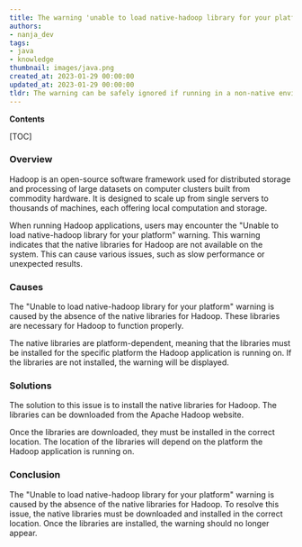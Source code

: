 ```yaml
---
title: The warning 'unable to load native-hadoop library for your platform' is displayed when hadoop is unable to find the necessary library files for the current platform
authors:
- nanja_dev
tags:
- java
- knowledge
thumbnail: images/java.png
created_at: 2023-01-29 00:00:00
updated_at: 2023-01-29 00:00:00
tldr: The warning can be safely ignored if running in a non-native environment.
---
```


**Contents**

[TOC]

### Overview

Hadoop is an open-source software framework used for distributed storage and processing of large datasets on computer clusters built from commodity hardware. It is designed to scale up from single servers to thousands of machines, each offering local computation and storage.

When running Hadoop applications, users may encounter the "Unable to load native-hadoop library for your platform" warning. This warning indicates that the native libraries for Hadoop are not available on the system. This can cause various issues, such as slow performance or unexpected results.

### Causes

The "Unable to load native-hadoop library for your platform" warning is caused by the absence of the native libraries for Hadoop. These libraries are necessary for Hadoop to function properly.

The native libraries are platform-dependent, meaning that the libraries must be installed for the specific platform the Hadoop application is running on. If the libraries are not installed, the warning will be displayed.

### Solutions

The solution to this issue is to install the native libraries for Hadoop. The libraries can be downloaded from the Apache Hadoop website.

Once the libraries are downloaded, they must be installed in the correct location. The location of the libraries will depend on the platform the Hadoop application is running on.

### Conclusion

The "Unable to load native-hadoop library for your platform" warning is caused by the absence of the native libraries for Hadoop. To resolve this issue, the native libraries must be downloaded and installed in the correct location. Once the libraries are installed, the warning should no longer appear.
